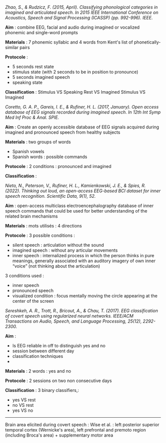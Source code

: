 

*Zhao, S., & Rudzicz, F. (2015, April). Classifying phonological categories in imagined and articulated speech. In 2015 IEEE International Conference on Acoustics, Speech and Signal Processing (ICASSP) (pp. 992-996). IEEE.*

**Aim** : combine EEG, facial and audio during imagined or vocalized phonemic and single-word prompts 

**Materials** : 7 phonemic syllabic and 4 words from Kent's list of phonetically-similar pairs 

**Protocole** :
- 5 seconds rest state 
- stimulus state (with 2 seconds to be in position to pronounce)
- 5 seconds imagined speech 
- speaking state 

**Classification** : 
Stimulus VS Speaking
Rest VS Imagined
Stimulus VS Imagined

*Coretto, G. A. P., Gareis, I. E., & Rufiner, H. L. (2017, January). Open access database of EEG signals recorded during imagined speech. In 12th Int Symp Med Inf Proc & Anal. SPIE.*

**Aim** : Create an openly accessible database of EEG signals acquired during imagined and pronounced speech from healthy subjects

**Materials** : two groups of words 
- Spanish vowels 
- Spanish words : possible commands 

**Protocole** : 
2 conditions : pronounced and imagined

**Classification** : 


*Nieto, N., Peterson, V., Rufiner, H. L., Kamienkowski, J. E., & Spies, R. (2022). Thinking out loud, an open-access EEG-based BCI dataset for inner speech recognition. Scientific Data, 9(1), 52.*

**Aim** : open-access multiclass electroencephalography database of inner speech commands that could be used for better understanding of the related brain mechanisms

**Materials** : 
mots utilisés : 4 directions 

**Protocole** :
3 possible conditions :
- silent speech : articulation without the sound 
- imagined speech : without any articular movements
- inner speech : internalized process in which the person thinks in pure meanings, generally associated with an auditory imagery of own inner “voice” (not thinking about the articulation)

3 conditions used : 
- inner speech
- pronounced speech 
- visualized condition : focus mentally moving the circle appearing at the center of the screen 

*Sereshkeh, A. R., Trott, R., Bricout, A., & Chau, T. (2017). EEG classification of covert speech using regularized neural networks. IEEE/ACM Transactions on Audio, Speech, and Language Processing, 25(12), 2292-2300.*

**Aim** :  
- Is EEG reliable in off to distinguish yes and no
- session between different day 
- classification techniques 
-
**Materials** :
2 words : yes and no

**Protocole** : 2 sessions on two non consecutive days 

**Classification** : 
3 binary classifiers,:
- yes VS rest 
- no VS rest 
- yes VS no


-----------------------------------------------------------
Brain area elicited during covert speech : Wise et al. : left posterior superior temporal cortex (Wernicke's area), left prefrontal and premoto region (including Broca's area) + supplementary motor area 

